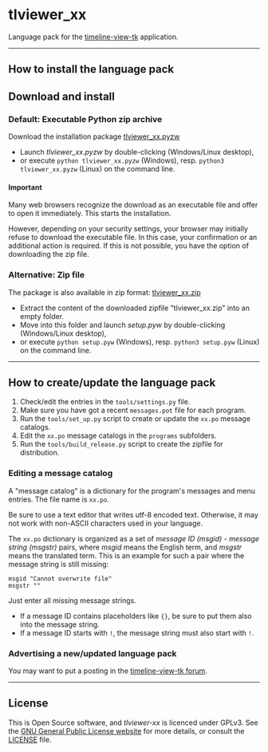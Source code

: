 # tlviewer_xx

Language pack for the [timeline-view-tk](https://github.com/peter88213/timeline-view-tk) application.

---

## How to install the language pack

## Download and install

### Default: Executable Python zip archive

Download the installation package [tlviewer_xx.pyzw](https://github.com/peter88213/tlviewer_xx/raw/main/tlviewer_xx.pyzw)

- Launch *tlviewer_xx.pyzw* by double-clicking (Windows/Linux desktop),
- or execute `python tlviewer_xx.pyzw` (Windows), resp. `python3 tlviewer_xx.pyzw` (Linux) on the command line.

#### Important

Many web browsers recognize the download as an executable file and offer to open it immediately. 
This starts the installation.

However, depending on your security settings, your browser may 
initially  refuse  to download the executable file. 
In this case, your confirmation or an additional action is required. 
If this is not possible, you have the option of downloading 
the zip file. 


### Alternative: Zip file

The package is also available in zip format: [tlviewer_xx.zip](https://github.com/peter88213/tlviewer_xx/raw/main/tlviewer_xx.zip)

- Extract the content of the downloaded zipfile "tlviewer_xx.zip" into an empty folder.
- Move into this folder and launch *setup.pyw* by double-clicking (Windows/Linux desktop), 
- or execute `python setup.pyw` (Windows), resp. `python3 setup.pyw` (Linux) on the command line.

---

## How to create/update the language pack

1. Check/edit the entries in the `tools/settings.py` file.
1. Make sure you have got a recent `messages.pot` file for each program.
2. Run the `tools/set_up.py` script to create or update the `xx.po` message catalogs.
3. Edit the `xx.po` message catalogs in the `programs` subfolders.
4. Run the `tools/build_release.py` script to create the zipfile for distribution.


### Editing a message catalog

A "message catalog" is a dictionary for the program's messages and menu entries. The file name is `xx.po`.

Be sure to use a text editor that writes utf-8 encoded text. Otherwise, it may not work with non-ASCII characters used in your language.

The  `xx.po` dictionary is organized as a set of *message ID (msgid)* - *message string (msgstr)* pairs, where *msgid* means the English term, and *msgstr* means the translated term. This is an example for such a pair where the message string is still missing:

```
msgid "Cannot overwrite file"
msgstr ""
```

Just enter all missing message strings. 
- If a message ID contains placeholders like `{}`, be sure to put them also into the message string.  
- If a message ID starts with `!`, the message string must also start with `!`. 


### Advertising a new/updated language pack

You may want to put a posting in the [timeline-view-tk forum](https://github.com/peter88213/timeline-view-tk/discussions).

---

## License

This is Open Source software, and *tlviewer-xx* is licenced under GPLv3. See the
[GNU General Public License website](https://www.gnu.org/licenses/gpl-3.0.en.html) for more
details, or consult the [LICENSE](https://github.com/peter88213/tlviewer_xx/blob/main/LICENSE) file.

